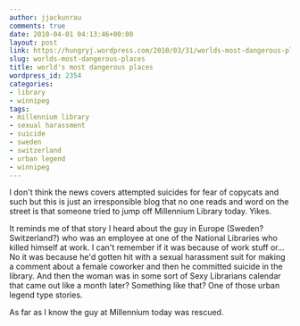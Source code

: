 ```yaml
---
author: jjackunrau
comments: true
date: 2010-04-01 04:13:46+00:00
layout: post
link: https://hungryj.wordpress.com/2010/03/31/worlds-most-dangerous-places/
slug: worlds-most-dangerous-places
title: world's most dangerous places
wordpress_id: 2354
categories:
- library
- winnipeg
tags:
- millennium library
- sexual harassment
- suicide
- sweden
- switzerland
- urban legend
- winnipeg
---
```


I don't think the news covers attempted suicides for fear of copycats and such but this is just an irresponsible blog that no one reads and word on the street is that someone tried to jump off Millennium Library today. Yikes.

It reminds me of that story I heard about the guy in Europe (Sweden? Switzerland?) who was an employee at one of the National Libraries who killed himself at work. I can't remember if it was because of work stuff or... No it was because he'd gotten hit with a sexual harassment suit for making a comment about a female coworker and then he committed suicide in the library. And then the woman was in some sort of Sexy Librarians calendar that came out like a month later? Something like that? One of those urban legend type stories.

As far as I know the guy at Millennium today was rescued.
